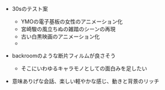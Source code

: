 
- 30sのテスト案
	- YMOの電子基板の女性のアニメーション化
	- 宮崎駿の風立ちぬの雑踏のシーンの再現
	- 古い白黒映画のアニメーション化
	- 

- backroomのような断片フィルムが良さそう
	- そこにいわゆるキャラモノとしての面白みを足したい


- 意味ありげな会話、楽しい軽やかな感じ、動きと背景のリッチ